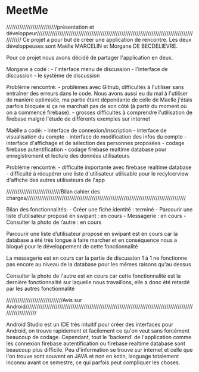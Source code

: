 # MeetMe


///////////////////////////présentation et développeur///////////////////////////////////////////////////////////////////////////////////////////
Ce projet a pour but de créer une application de rencontre. Les deux développeuses sont Maëlle MARCELIN et Morgane DE BECDELIEVRE.

Pour ce projet nous avons décidé de partager l'application en deux.

Morgane a codé : - l'interface menu de discussion
                 - l'interface de discussion
                 - le système de discussion
                

Problème rencontré: - problèmes avec Github, difficultés à l'utiliser sans entraîner des erreurs dans le code. Nous avons aussi eu du mal à l'utiliser de manière optimisée, ma partie étant dépendante de celle de Maelle j'étais parfois bloquée si ça ne marchait pas de son côté (à partir du moment où on a commencé firebase). 
                    - grosses difficultés à comprendre l'utilisation de firebase malgré l'étude de différents exemples sur internet



Maëlle a codé: - interface de connexion/inscription
               - interface de visualisation du compte
               - interface de modification des infos du compte
               - interface d'affichage et de sélection des personnes proposées
               - codage firebase autentification
               - codage firebase realtime database pour enregistrement et lecture des données utilisateurs 
       
            
Problème rencontré: - difficulté importante avec firebase realtime database
                    - difficulté à récupérer une liste d'utilisateur utilisable pour le recylcerview d'affiche des autres utilisateurs de l'app
                    
                    
/////////////////////////////Bilan cahier des charges/////////////////////////////////////////////////////////////////////////////////////


Bilan des fonctionnalités: - Créer une fiche identité : terminé
                           - Parcourir une liste d’utilisateur proposé en swipant : en cours
                           - Messagerie : en cours
                           - Consulter la photo de l’autre : en cours
                           

Parcourir une liste d’utilisateur proposé en swipant est en cours car la database a été très longue à faire marcher et en conséquence nous a bloqué pour le développement de cette fonctionnalité

La messagerie est en cours car la partie de discussion 1 à 1 ne fonctionne pas encore au niveau de la database pour les mêmes raisons qu'au dessus

Consulter la photo de l'autre est en cours car cette fonctionnalité est la dernière fonctionnalité sur laquelle nous travaillons, elle a donc été retardé par les autres fonctionnalité


//////////////////////////////Avis sur Android/////////////////////////////////////////////////////////////////////////////////////////////////////////

Android Studio est un IDE très intuitif pour créer des interfaces pour Android, on trouve rapidement et facilement ce qu'on veut sans forcément beaucoup de codage. Cependant, tout le 'backend'
de l'application comme les connexion firebase autentification ou firebase realtime database sont beaucoup plus difficile. Peu d'information se trouve sur internet et celle que l'on trouve sont
souvent en JAVA et non en kotin, language totalement inconnu avant ce semestre, ce qui parfois peut compliquer les choses.


